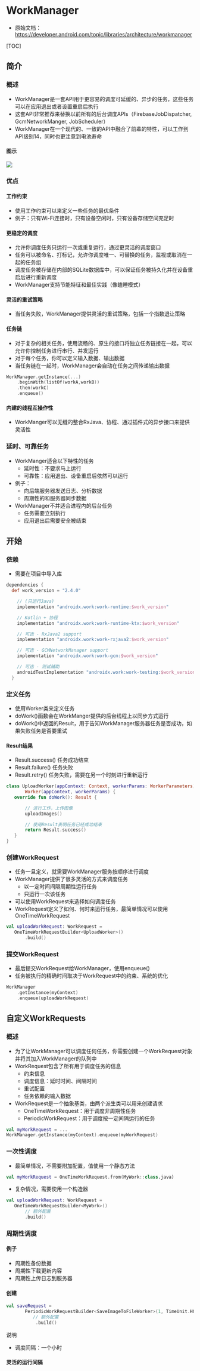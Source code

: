 

# WorkManager

* 原始文档： https://developer.android.com/topic/libraries/architecture/workmanager

[TOC]




## 简介

### 概述
* WorkManager是一套API用于更容易的调度可延缓的、异步的任务，这些任务可以在应用退出或者设置重启后执行
* 这套API非常推荐来替换以前所有的后台调度APIs（FirebaseJobDispatcher, GcmNetworkManger, JobScheduler）
* WorkManager在一个现代的、一致的API中融合了前辈的特性，可以工作到API级别14，同时也更注意到电池寿命

#### 图示
![](https://gitee.com/cc12703/figurebed/raw/master/img/overview-criteria.png)


### 优点
#### 工作约束
* 使用工作约束可以来定义一些任务的最优条件
* 例子：只有Wi-Fi连接时，只有设备空闲时，只有设备存储空间充足时

#### 更稳定的调度
* 允许你调度任务只运行一次或重复运行，通过更灵活的调度窗口
* 任务可以被命名、打标记，允许你调度唯一、可替换的任务，监视或取消在一起的任务组
* 调度任务被存储在内部的SQLite数据库中，可以保证任务被持久化并在设备重启后进行重新调度
* WorkManager支持节能特征和最佳实践（像瞌睡模式）

#### 灵活的重试策略
* 当任务失败，WorkManager提供灵活的重试策略，包括一个指数退让策略

#### 任务链
* 对于复杂的相关任务，使用流畅的、原生的接口将独立任务链接在一起，可以允许你控制任务进行串行、并发运行
* 对于每个任务，你可以定义输入数据、输出数据
* 当任务链在一起时，WorkManager会自动在任务之间传递输出数据

```kotlin
WorkManager.getInstance(...)
    .beginWith(listOf(workA,workB))
    .then(workC)
    .enqueue()
```

#### 内建的线程互操作性
* WorkManger可以无缝的整合RxJava、协程、通过插件式的异步接口来提供灵活性


### 延时、可靠任务
* WorkManger适合以下特性的任务
    * 延时性：不要求马上运行
    * 可靠性：应用退出、设备重启后依然可以运行
* 例子：
    * 向后端服务器发送日志、分析数据
    * 周期性的和服务器同步数据
* WorkManager不并适合进程内的后台任务
    * 任务需要立刻执行
    * 应用退出后需要安全被结束




## 开始

### 依赖
* 需要在项目中导入库

```groovy
dependencies {
  def work_version = "2.4.0"

    // (只运行Java)
    implementation "androidx.work:work-runtime:$work_version"

    // Kotlin + 协程
    implementation "androidx.work:work-runtime-ktx:$work_version"

    // 可选 - RxJava2 support
    implementation "androidx.work:work-rxjava2:$work_version"

    // 可选 - GCMNetworkManager support
    implementation "androidx.work:work-gcm:$work_version"

    // 可选 - 测试辅助
    androidTestImplementation "androidx.work:work-testing:$work_version"
  }
```

### 定义任务
* 使用Worker类来定义任务
* doWork()函数会在WorkManger提供的后台线程上以同步方式运行
* doWork()中返回的Result，用于告知WorkManager服务器任务是否成功，如果失败任务是否要重试
    
#### Result结果
* Result.success() 任务成功结束
* Result.failure() 任务失败
* Result.retry()  任务失败，需要在另一个时刻进行重新运行

```kotlin
class UploadWorker(appContext: Context, workerParams: WorkerParameters):
       Worker(appContext, workerParams) {
   override fun doWork(): Result {

       // 进行工作，上传图像
       uploadImages()

       // 使用Result表明任务已经成功结束
       return Result.success()
   }
}
```

### 创建WorkRequest
* 任务一旦定义，就需要WorkManager服务按顺序进行调度
* WorkManager提供了很多灵活的方式来调度任务
    * 以一定时间间隔周期性运行任务
    * 只运行一次该任务
* 可以使用WorkRequest来选择如何调度任务
* WorkRequest定义了如何、何时来运行任务，最简单情况可以使用OneTimeWorkRequest

```kotlin
val uploadWorkRequest: WorkRequest =
   OneTimeWorkRequestBuilder<UploadWorker>()
       .build()
```

### 提交WorkRequest
* 最后提交WorkRequest给WorkManager，使用enqueue()
* 任务被执行的精确时间取决于WorkRequest中的约束、系统的优化

```kotlin
WorkManager
    .getInstance(myContext)
    .enqueue(uploadWorkRequest)
```




## 自定义WorkRequests
### 概述
* 为了让WorkManager可以调度任何任务，你需要创建一个WorkRequest对象并将其加入WorkManager的队列中
* WorkRequest包含了所有用于调度任务的信息
    * 约束信息
    * 调度信息：延时时间、间隔时间
    * 重试配置
    * 任务依赖的输入数据
* WorkRequest是一个抽象基类，由两个派生类可以用来创建请求
    * OneTimeWorkRequest：用于调度非周期性任务
    * PeriodicWorkRequest：用于调度按一定间隔运行的任务


```kotlin
val myWorkRequest = ...
WorkManager.getInstance(myContext).enqueue(myWorkRequest)
```

### 一次性调度
* 最简单情况，不需要附加配置，值使用一个静态方法
```kotlin
val myWorkRequest = OneTimeWorkRequest.from(MyWork::class.java)
```

* 复杂情况，需要使用一个构造器
```kotlin
val uploadWorkRequest: WorkRequest =
   OneTimeWorkRequestBuilder<MyWork>()
       // 额外配置
       .build()
```

### 周期性调度
#### 例子
* 周期性备份数据
* 周期性下载更新内容
* 周期性上传日志到服务器

#### 创建
```kotlin
val saveRequest =
       PeriodicWorkRequestBuilder<SaveImageToFileWorker>(1, TimeUnit.HOURS)
          // 额外配置
           .build()
```
说明
* 调度间隔：一个小时

#### 灵活的运行间隔